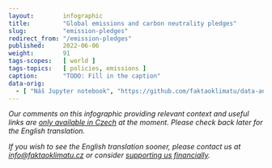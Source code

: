 ```yaml
---
layout:        infographic
title:         "Global emissions and carbon neutrality pledges"
slug:          "emission-pledges"
redirect_from: "/emission-pledges"
published:     2022-06-06
weight:        91
tags-scopes:   [ world ]
tags-topics:   [ policies, emissions ]
caption:       "TODO: Fill in the caption"
data-orig:
  - [ "Náš Jupyter notebook", "https://github.com/faktaoklimatu/data-analysis/blob/master/notebooks/net-zero-pledges.ipynb" ]
---
```


_Our comments on this infographic providing relevant context and useful links are [only available in Czech](https://faktaoklimatu.cz/infografiky/emisni-zavazky) at the moment. Please check back later for the English translation._

_If you wish to see the English translation sooner, please contact us at [info@faktaoklimatu.cz](mailto:info@faktaoklimatu.cz) or consider [supporting us financially](https://www.darujme.cz/projekt/1203742)._

